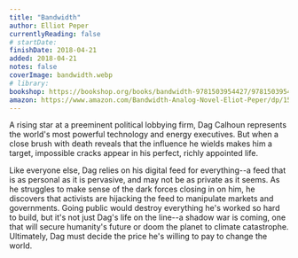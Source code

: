 ```yaml
---
title: "Bandwidth"
author: Elliot Peper
currentlyReading: false
# startDate:
finishDate: 2018-04-21
added: 2018-04-21
notes: false
coverImage: bandwidth.webp
# library: 
bookshop: https://bookshop.org/books/bandwidth-9781503954427/9781503954601
amazon: https://www.amazon.com/Bandwidth-Analog-Novel-Eliot-Peper/dp/1503954420
---
```


A rising star at a preeminent political lobbying firm, Dag Calhoun represents the world's most powerful technology and energy executives. But when a close brush with death reveals that the influence he wields makes him a target, impossible cracks appear in his perfect, richly appointed life.

Like everyone else, Dag relies on his digital feed for everything--a feed that is as personal as it is pervasive, and may not be as private as it seems. As he struggles to make sense of the dark forces closing in on him, he discovers that activists are hijacking the feed to manipulate markets and governments. Going public would destroy everything he's worked so hard to build, but it's not just Dag's life on the line--a shadow war is coming, one that will secure humanity's future or doom the planet to climate catastrophe. Ultimately, Dag must decide the price he's willing to pay to change the world.  
